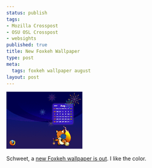 ```yaml
--- 
status: publish
tags: 
- Mozilla Crosspost
- OSU OSL Crosspost
- websights
published: true
title: New Foxkeh Wallpaper
type: post
meta: 
  tags: foxkeh wallpaper august
layout: post
---
```

<a href='http://www.foxkeh.com/downloads/wallpapers/' title='Foxkeh Wallpaper, August 2007'><img src='/media/wp/2007/08/foxkeh-wp-august07.png' alt='Foxkeh Wallpaper, August 2007' /></a>

Schweet, a <a href="http://www.foxkeh.com/blog/135/">new Foxkeh wallpaper is out</a>. I like the color.
